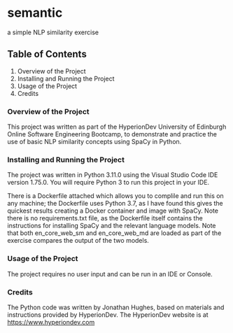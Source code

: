 # semantic
a simple NLP similarity exercise

## Table of Contents

1. Overview of the Project
2. Installing and Running the Project
3. Usage of the Project
4. Credits

### Overview of the Project

This project was written as part of the HyperionDev University of Edinburgh Online Software Engineering Bootcamp, to demonstrate and practice the use of basic NLP similarity concepts using SpaCy in Python.

### Installing and Running the Project

The project was written in Python 3.11.0 using the Visual Studio Code IDE version 1.75.0.  You will require Python 3 to run this project in your IDE.

There is a Dockerfile attached which allows you to complile and run this on any machine; the Dockerfile uses Python 3.7, as I have found this gives the quickest results creating a Docker container and image with SpaCy.  Note there is no requirements.txt file, as the Dockerfile itself contains the instructions for installing SpaCy and the relevant language models.  Note that both en_core_web_sm and en_core_web_md are loaded as part of the exercise compares the output of the two models.

### Usage of the Project

The project requires no user input and can be run in an IDE or Console.

### Credits

The Python code was written by Jonathan Hughes, based on materials and instructions provided by HyperionDev.
The HyperionDev website is at https://www.hyperiondev.com

